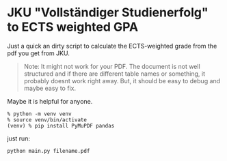 # JKU "Vollständiger Studienerfolg" to ECTS weighted GPA

Just a quick an dirty script to calculate the ECTS-weighted grade from the pdf you get from JKU.

> Note: It might not work for your PDF. The document is not well structured and if there are different table names or something, it probably doesnt work right away.
But, it should be easy to debug and maybe easy to fix.

Maybe it is helpful for anyone.

```
% python -m venv venv 
% source venv/bin/activate
(venv) % pip install PyMuPDF pandas
```

just run:

```
python main.py filename.pdf
```
